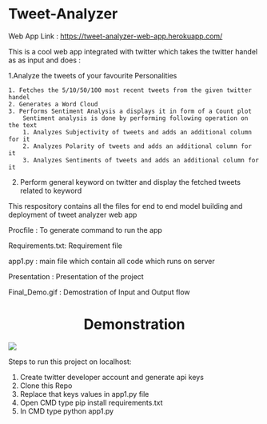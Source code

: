 # Tweet-Analyzer

Web App Link : https://tweet-analyzer-web-app.herokuapp.com/

This is a cool web app integrated with twitter which takes the twitter handel as as input and does :

1.Analyze the tweets of your favourite Personalities
	
	1. Fetches the 5/10/50/100 most recent tweets from the given twitter handel
	2. Generates a Word Cloud
	3. Performs Sentiment Analysis a displays it in form of a Count plot 
		Sentiment analysis is done by performing following operation on the text
		1. Analyzes Subjectivity of tweets and adds an additional column for it
		2. Analyzes Polarity of tweets and adds an additional column for it
		3. Analyzes Sentiments of tweets and adds an additional column for it

2. Perform general keyword on twitter and display the fetched tweets related to keyword


This respository contains all the files for end to end model building and deployment of tweet analyzer web app

Procfile : To generate command to run the app

Requirements.txt: Requirement file

app1.py : main file which contain all code which runs on server

Presentation : Presentation of the project 

Final_Demo.gif : Demostration of Input and Output flow

<h1 align="center">Demonstration</h1>
<img src="Final_demo.gif"  />

Steps to run this project on localhost:
1. Create twitter developer account and generate api keys
2. Clone this Repo
3. Replace that keys values in app1.py file
4. Open CMD type pip install requirements.txt
5. In CMD type python app1.py




